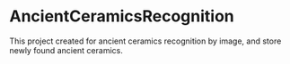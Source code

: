 # AncientCeramicsRecognition
This project created for ancient ceramics recognition by image, and store newly found ancient ceramics.
